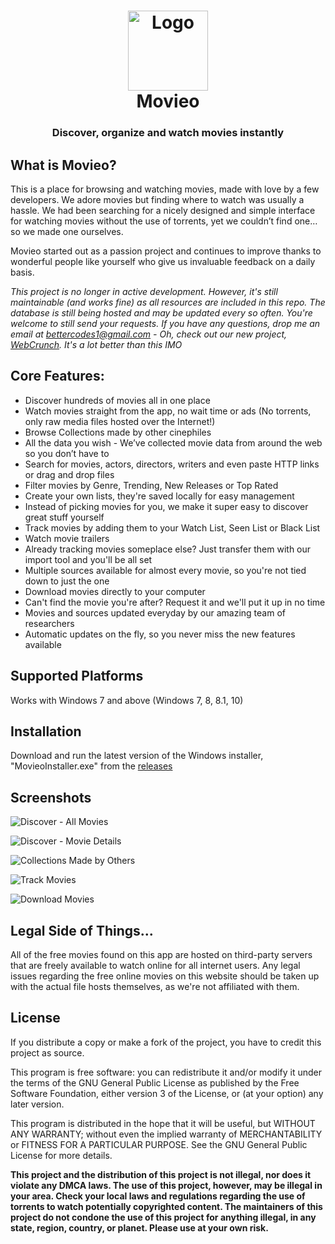 <h1 align="center">
  <img src="/Movieo/Resources/logo.png" height="128" width="128" alt="Logo" />
  <br />
  Movieo
</h1>

<h3 align="center">Discover, organize and watch movies instantly</h3>

<div align="center">
</div>

## What is Movieo?

This is a place for browsing and watching movies, made with love by a few developers. We adore movies but finding where to watch was usually a hassle. We had been searching for a nicely designed and simple interface for watching movies without the use of torrents, yet we couldn’t find one… so we made one ourselves.

Movieo started out as a passion project and continues to improve thanks to wonderful people like yourself who give us invaluable feedback on a daily basis.

*This project is no longer in active development. However, it's still maintainable (and works fine) as all resources are included in this repo. The database is still being hosted and may be updated every so often. You're welcome to still send your requests. If you have any questions, drop me an email at bettercodes1@gmail.com - Oh, check out our new project, [WebCrunch](https://github.com/ekkash/WebCrunch). It's a lot better than this IMO*

## Core Features:
- Discover hundreds of movies all in one place
- Watch movies straight from the app, no wait time or ads (No torrents, only raw media files hosted over the Internet!)
- Browse Collections made by other cinephiles
- All the data you wish - We’ve collected movie data from around the web so you don’t have to
- Search for movies, actors, directors, writers and even paste HTTP links or drag and drop files
- Filter movies by Genre, Trending, New Releases or Top Rated
- Create your own lists, they're saved locally for easy management
- Instead of picking movies for you, we make it super easy to discover great stuff yourself
- Track movies by adding them to your Watch List, Seen List or Black List
- Watch movie trailers
- Already tracking movies someplace else? Just transfer them with our import tool and you'll be all set
- Multiple sources available for almost every movie, so you're not tied down to just the one
- Download movies directly to your computer
- Can't find the movie you're after? Request it and we'll put it up in no time
- Movies and sources updated everyday by our amazing team of researchers
- Automatic updates on the fly, so you never miss the new features available

## Supported Platforms
Works with Windows 7 and above (Windows 7, 8, 8.1, 10)

## Installation
Download and run the latest version of the Windows installer, "MovieoInstaller.exe" from the [releases](https://github.com/ekkash/WebCrunch/releases/latest)

## Screenshots
![Discover - All Movies](https://github.com/ekkash/movieo-beta/blob/master/Screenshots/Movieo%20-%20All%20Movies.png?raw=true)

![Discover - Movie Details](https://github.com/ekkash/movieo-beta/blob/master/Screenshots/Movieo%20-%20Movie%20Details.png?raw=true)

![Collections Made by Others](https://github.com/ekkash/movieo-beta/blob/master/Screenshots/Movieo%20-%20Collections.png?raw=true)

![Track Movies](https://github.com/ekkash/movieo-beta/blob/master/Screenshots/Movieo%20-%20Library.png?raw=true)

![Download Movies](https://github.com/ekkash/movieo-beta/blob/master/Screenshots/Movieo%20-%20Download%20Movies.png?raw=true)

## Legal Side of Things...
All of the free movies found on this app are hosted on third-party servers that are freely available to watch online for all internet users. Any legal issues regarding the free online movies on this website should be taken up with the actual file hosts themselves, as we're not affiliated with them.

## License
If you distribute a copy or make a fork of the project, you have to credit this project as source.

This program is free software: you can redistribute it and/or modify it under the terms of the GNU General Public License as published by the Free Software Foundation, either version 3 of the License, or (at your option) any later version.

This program is distributed in the hope that it will be useful, but WITHOUT ANY WARRANTY; without even the implied warranty of MERCHANTABILITY or FITNESS FOR A PARTICULAR PURPOSE. See the GNU General Public License for more details.

**This project and the distribution of this project is not illegal, nor does it violate any DMCA laws. The use of this project, however, may be illegal in your area. Check your local laws and regulations regarding the use of torrents to watch potentially copyrighted content. The maintainers of this project do not condone the use of this project for anything illegal, in any state, region, country, or planet. Please use at your own risk.**

